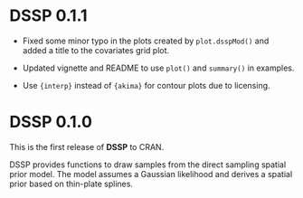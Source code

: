 # DSSP 0.1.1

* Fixed some minor typo in the plots created by `plot.dsspMod()` and added a title to the covariates grid plot.

* Updated vignette and README to use `plot()` and `summary()` in examples.

* Use `{interp}` instead of `{akima}` for contour plots due to licensing.


# DSSP 0.1.0

This is the first release of **DSSP** to CRAN.

DSSP provides functions to draw samples from the direct sampling spatial prior model. The model assumes a Gaussian likelihood and derives a spatial prior based on thin-plate splines.
